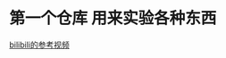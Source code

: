 # 第一个仓库    用来实验各种东西
[bilibili的参考视频](https://www.bilibili.com/video/BV1hS4y1S7wL/?spm_id_from=333.337.search-card.all.click&vd_source=69c733ae004d7d3023ce26990c6b299c)

